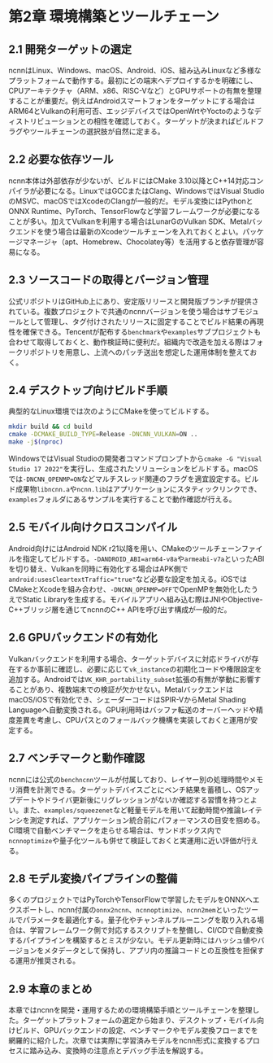 # 第2章 環境構築とツールチェーン

## 2.1 開発ターゲットの選定
ncnnはLinux、Windows、macOS、Android、iOS、組み込みLinuxなど多様なプラットフォームで動作する。最初にどの端末へデプロイするかを明確にし、CPUアーキテクチャ（ARM、x86、RISC-Vなど）とGPUサポートの有無を整理することが重要だ。例えばAndroidスマートフォンをターゲットにする場合はARM64とVulkanの利用可否、エッジデバイスではOpenWrtやYoctoのようなディストリビューションとの相性を確認しておく。ターゲットが決まればビルドフラグやツールチェーンの選択肢が自然に定まる。

## 2.2 必要な依存ツール
ncnn本体は外部依存が少ないが、ビルドにはCMake 3.10以降とC++14対応コンパイラが必要になる。LinuxではGCCまたはClang、WindowsではVisual StudioのMSVC、macOSではXcodeのClangが一般的だ。モデル変換にはPythonとONNX Runtime、PyTorch、TensorFlowなど学習フレームワークが必要になることが多い。加えてVulkanを利用する場合はLunarGのVulkan SDK、Metalバックエンドを使う場合は最新のXcodeツールチェーンを入れておくとよい。パッケージマネージャ（apt、Homebrew、Chocolatey等）を活用すると依存管理が容易になる。

## 2.3 ソースコードの取得とバージョン管理
公式リポジトリはGitHub上にあり、安定版リリースと開発版ブランチが提供されている。複数プロジェクトで共通のncnnバージョンを使う場合はサブモジュールとして管理し、タグ付けされたリリースに固定することでビルド結果の再現性を確保できる。Tencentが配布する`benchmark`や`examples`サブプロジェクトも合わせて取得しておくと、動作検証時に便利だ。組織内で改造を加える際はフォークリポジトリを用意し、上流へのパッチ送出を想定した運用体制を整えておく。

## 2.4 デスクトップ向けビルド手順
典型的なLinux環境では次のようにCMakeを使ってビルドする。
```bash
mkdir build && cd build
cmake -DCMAKE_BUILD_TYPE=Release -DNCNN_VULKAN=ON ..
make -j$(nproc)
```
WindowsではVisual Studioの開発者コマンドプロンプトから`cmake -G "Visual Studio 17 2022"`を実行し、生成されたソリューションをビルドする。macOSでは`-DNCNN_OPENMP=ON`などマルチスレッド関連のフラグを適宜設定する。ビルド成果物`libncnn.a`や`ncnn.lib`はアプリケーションにスタティックリンクでき、`examples`フォルダにあるサンプルを実行することで動作確認が行える。

## 2.5 モバイル向けクロスコンパイル
Android向けにはAndroid NDK r21以降を用い、CMakeのツールチェーンファイルを指定してビルドする。`-DANDROID_ABI=arm64-v8a`や`armeabi-v7a`といったABIを切り替え、Vulkanを同時に有効化する場合はAPK側で`android:usesCleartextTraffic="true"`など必要な設定を加える。iOSではCMakeとXcodeを組み合わせ、`-DNCNN_OPENMP=OFF`でOpenMPを無効化したうえでStatic Libraryを生成する。モバイルアプリへ組み込む際はJNIやObjective-C++ブリッジ層を通じてncnnのC++ APIを呼び出す構成が一般的だ。

## 2.6 GPUバックエンドの有効化
Vulkanバックエンドを利用する場合、ターゲットデバイスに対応ドライバが存在するか事前に確認し、必要に応じて`vk_instance`の初期化コードや権限設定を追加する。Androidでは`VK_KHR_portability_subset`拡張の有無が挙動に影響することがあり、複数端末での検証が欠かせない。MetalバックエンドはmacOS/iOSで有効化でき、シェーダーコードはSPIR-VからMetal Shading Languageへ自動変換される。GPU利用時はバッファ転送のオーバーヘッドや精度差異を考慮し、CPUパスとのフォールバック機構を実装しておくと運用が安定する。

## 2.7 ベンチマークと動作確認
ncnnには公式の`benchncnn`ツールが付属しており、レイヤー別の処理時間やメモリ消費を計測できる。ターゲットデバイスごとにベンチ結果を蓄積し、OSアップデートやドライバ更新後にリグレッションがないか確認する習慣を持つとよい。また、`examples/squeezenet`など軽量モデルを用いて起動時間や推論レイテンシを測定すれば、アプリケーション統合前にパフォーマンスの目安を掴める。CI環境で自動ベンチマークを走らせる場合は、サンドボックス内で`ncnnoptimize`や量子化ツールも併せて検証しておくと実運用に近い評価が行える。

## 2.8 モデル変換パイプラインの整備
多くのプロジェクトではPyTorchやTensorFlowで学習したモデルをONNXへエクスポートし、ncnn付属の`onnx2ncnn`、`ncnnoptimize`、`ncnn2mem`といったツールでパラメータを最適化する。量子化やチャンネルプルーニングを取り入れる場合は、学習フレームワーク側で対応するスクリプトを整備し、CI/CDで自動変換するパイプラインを構築するとミスが少ない。モデル更新時にはハッシュ値やバージョンをメタデータとして保持し、アプリ内の推論コードとの互換性を担保する運用が推奨される。

## 2.9 本章のまとめ
本章ではncnnを開発・運用するための環境構築手順とツールチェーンを整理した。ターゲットプラットフォームの選定から始まり、デスクトップ・モバイル向けビルド、GPUバックエンドの設定、ベンチマークやモデル変換フローまでを網羅的に紹介した。次章では実際に学習済みモデルをncnn形式に変換するプロセスに踏み込み、変換時の注意点とデバッグ手法を解説する。
